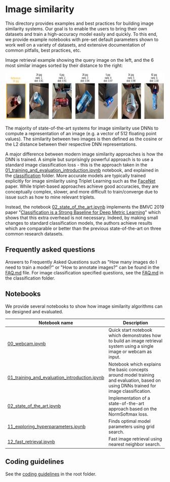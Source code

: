 # Image similarity

This directory provides examples and best practices for building image similarity systems. Our goal is to enable the users to bring their own datasets and train a high-accuracy model easily and quickly. To this end, we provide example notebooks with pre-set default parameters shown to work well on a variety of datasets, and extensive documentation of common pitfalls, best practices, etc.

Image retrieval example showing the query image on the left, and the 6 most similar images sorted by their distance to the right:  
<p align="center">
  <img src="./media/imsim_example1.jpg" height="150" alt="Image retrieval example"/>
</p>

The majority of state-of-the-art systems for image similarity use DNNs to compute a representation of an image (e.g. a vector of 512 floating point values). The similarity between two images is then defined as the cosine or the L2 distance between their respective DNN representations.

A major difference between modern image similarity approaches is how the DNN is trained. A simple but surprisingly powerful approach is to use a standard image classification loss - this is the approach taken in the [01_training_and_evaluation_introduction.ipynb](01_training_and_evaluation_introduction.ipynb) notebook, and explained in the [classification](../classification/README.md) folder. More accurate models are typically trained explicitly for image similarity using Triplet Learning such as the [FaceNet](https://arxiv.org/pdf/1503.03832.pdf) paper. While triplet-based approaches achieve good accuracies, they are conceptually complex, slower, and more difficult to train/converge due to issue such as how to mine relevant triplets.

Instead, the notebook [02_state_of_the_art.ipynb](02_state_of_the_art.ipynb) implements the BMVC 2019 paper "[Classification is a Strong Baseline for Deep Metric Learning](https://arxiv.org/abs/1811.12649)" which shows that this extra overhead is not necessary. Indeed, by making small changes to standard classification models, the authors achieve results which are comparable or better than the previous state-of-the-art on three common research datasets.

## Frequently asked questions

Answers to Frequently Asked Questions such as "How many images do I need to train a model?" or "How to annotate images?" can be found in the [FAQ.md](FAQ.md) file. For image classification specified questions, see the [FAQ.md](../classification/FAQ.md) in the classification folder.


## Notebooks

We provide several notebooks to show how image similarity algorithms can be designed and evaluated.

| Notebook name | Description |
| --- | --- |
| [00_webcam.ipynb](00_webcam.ipynb)| Quick start notebook which demonstrates how to build an image retrieval system using a single image or webcam as input.
| [01_training_and_evaluation_introduction.ipynb](01_training_and_evaluation_introduction.ipynb)| Notebook which explains the basic concepts around model training and evaluation, based on using DNNs trained for image classification.|
| [02_state_of_the_art.ipynb](02_state_of_the_art.ipynb) | Implementation of a state-of-the-art approach based on the NormSoftmax loss. |
| [11_exploring_hyperparameters.ipynb](11_exploring_hyperparameters.ipynb)| Finds optimal model parameters using grid search. |
| [12_fast_retrieval.ipynb](12_fast_retrieval.ipynb)| Fast image retrieval using nearest neighbor search. |


## Coding guidelines

See the [coding guidelines](../../CONTRIBUTING.md#coding-guidelines) in the root folder.
